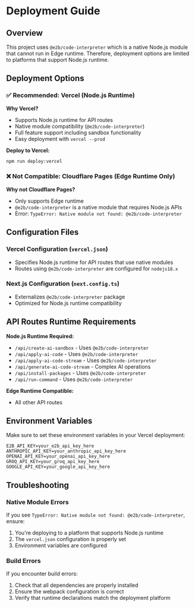 # Deployment Guide

## Overview

This project uses `@e2b/code-interpreter` which is a native Node.js module that cannot run in Edge runtime. Therefore, deployment options are limited to platforms that support Node.js runtime.

## Deployment Options

### ✅ Recommended: Vercel (Node.js Runtime)

**Why Vercel?**
- Supports Node.js runtime for API routes
- Native module compatibility (`@e2b/code-interpreter`)
- Full feature support including sandbox functionality
- Easy deployment with `vercel --prod`

**Deploy to Vercel:**
```bash
npm run deploy:vercel
```

### ❌ Not Compatible: Cloudflare Pages (Edge Runtime Only)

**Why not Cloudflare Pages?**
- Only supports Edge runtime
- `@e2b/code-interpreter` is a native module that requires Node.js APIs
- Error: `TypeError: Native module not found: @e2b/code-interpreter`

## Configuration Files

### Vercel Configuration (`vercel.json`)
- Specifies Node.js runtime for API routes that use native modules
- Routes using `@e2b/code-interpreter` are configured for `nodejs18.x`

### Next.js Configuration (`next.config.ts`)
- Externalizes `@e2b/code-interpreter` package
- Optimized for Node.js runtime compatibility

## API Routes Runtime Requirements

**Node.js Runtime Required:**
- `/api/create-ai-sandbox` - Uses `@e2b/code-interpreter`
- `/api/apply-ai-code` - Uses `@e2b/code-interpreter`
- `/api/apply-ai-code-stream` - Uses `@e2b/code-interpreter`
- `/api/generate-ai-code-stream` - Complex AI operations
- `/api/install-packages` - Uses `@e2b/code-interpreter`
- `/api/run-command` - Uses `@e2b/code-interpreter`

**Edge Runtime Compatible:**
- All other API routes

## Environment Variables

Make sure to set these environment variables in your Vercel deployment:

```env
E2B_API_KEY=your_e2b_api_key_here
ANTHROPIC_API_KEY=your_anthropic_api_key_here
OPENAI_API_KEY=your_openai_api_key_here
GROQ_API_KEY=your_groq_api_key_here
GOOGLE_API_KEY=your_google_api_key_here
```

## Troubleshooting

### Native Module Errors
If you see `TypeError: Native module not found: @e2b/code-interpreter`, ensure:
1. You're deploying to a platform that supports Node.js runtime
2. The `vercel.json` configuration is properly set
3. Environment variables are configured

### Build Errors
If you encounter build errors:
1. Check that all dependencies are properly installed
2. Ensure the webpack configuration is correct
3. Verify that runtime declarations match the deployment platform